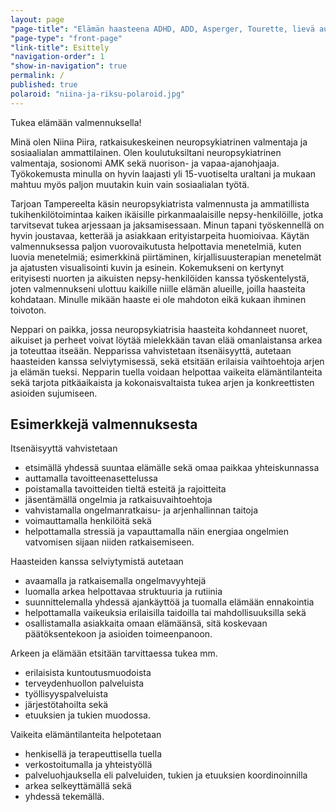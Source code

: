 ```yaml
---
layout: page
"page-title": "Elämän haasteena ADHD, ADD, Asperger, Tourette, lievä autismi?"
"page-type": "front-page"
"link-title": Esittely
"navigation-order": 1
"show-in-navigation": true
permalink: /
published: true
polaroid: "niina-ja-riksu-polaroid.jpg"
---
```






Tukea elämään valmennuksella!

Minä olen Niina Piira, ratkaisukeskeinen neuropsykiatrinen valmentaja ja sosiaalialan ammattilainen. Olen koulutuksiltani neuropsykiatrinen valmentaja, sosionomi AMK sekä nuorison- ja vapaa-ajanohjaaja. Työkokemusta minulla on hyvin laajasti yli 15-vuotiselta uraltani ja mukaan mahtuu myös paljon muutakin kuin vain sosiaalialan työtä.

Tarjoan Tampereelta käsin neuropsykiatrista valmennusta ja ammatillista tukihenkilötoimintaa kaiken ikäisille pirkanmaalaisille nepsy-henkilöille, jotka tarvitsevat tukea arjessaan ja jaksamisessaan. Minun tapani työskennellä on hyvin joustavaa, ketterää ja asiakkaan erityistarpeita huomioivaa. Käytän valmennuksessa paljon vuorovaikutusta helpottavia menetelmiä, kuten luovia menetelmiä; esimerkkinä piirtäminen, kirjallisuusterapian menetelmät ja ajatusten visualisointi kuvin ja esinein. Kokemukseni on kertynyt erityisesti nuorten ja aikuisten nepsy-henkilöiden kanssa työskentelystä, joten valmennukseni ulottuu kaikille niille elämän alueille, joilla haasteita kohdataan. Minulle mikään haaste ei ole mahdoton eikä kukaan ihminen toivoton.

Neppari on paikka, jossa neuropsykiatrisia haasteita kohdanneet nuoret, aikuiset ja perheet voivat löytää mielekkään tavan elää omanlaistansa arkea ja toteuttaa itseään. Nepparissa vahvistetaan itsenäisyyttä, autetaan haasteiden kanssa selviytymisessä, sekä etsitään erilaisia vaihtoehtoja arjen ja elämän tueksi. Nepparin tuella voidaan helpottaa vaikeita elämäntilanteita sekä tarjota pitkäaikaista ja kokonaisvaltaista tukea arjen ja konkreettisten asioiden sujumiseen.

## Esimerkkejä valmennuksesta

Itsenäisyyttä vahvistetaan

* etsimällä yhdessä suuntaa elämälle sekä omaa paikkaa yhteiskunnassa
* auttamalla tavoitteenasettelussa
* poistamalla tavoitteiden tieltä esteitä ja rajoitteita
* jäsentämällä ongelmia ja ratkaisuvaihtoehtoja
* vahvistamalla ongelmanratkaisu- ja arjenhallinnan taitoja
* voimauttamalla henkilöitä sekä
* helpottamalla stressiä ja vapauttamalla näin energiaa ongelmien vatvomisen sijaan niiden ratkaisemiseen.

Haasteiden kanssa selviytymistä autetaan

* avaamalla ja ratkaisemalla ongelmavyyhtejä
* luomalla arkea helpottavaa struktuuria ja rutiinia
* suunnittelemalla yhdessä ajankäyttöä ja tuomalla elämään ennakointia
* helpottamalla vaikeuksia erilaisilla taidoilla tai mahdollisuuksilla sekä
* osallistamalla asiakkaita omaan elämäänsä, sitä koskevaan päätöksentekoon ja asioiden toimeenpanoon.

Arkeen ja elämään etsitään tarvittaessa tukea mm.

* erilaisista kuntoutusmuodoista
* terveydenhuollon palveluista
* työllisyyspalveluista
* järjestötahoilta sekä
* etuuksien ja tukien muodossa.

Vaikeita elämäntilanteita helpotetaan

* henkisellä ja terapeuttisella tuella
* verkostoitumalla ja yhteistyöllä
* palveluohjauksella eli palveluiden, tukien ja etuuksien koordinoinnilla
* arkea selkeyttämällä sekä
* yhdessä tekemällä.
